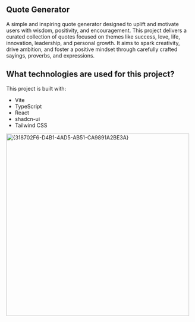 ## Quote Generator

A simple and inspiring quote generator designed to uplift and motivate users with wisdom, positivity, and encouragement. This project delivers a curated collection of quotes focused on themes like success, love, life, innovation, leadership, and personal growth. It aims to spark creativity, drive ambition, and foster a positive mindset through carefully crafted sayings, proverbs, and expressions.

## What technologies are used for this project?

This project is built with:

- Vite
- TypeScript
- React
- shadcn-ui
- Tailwind CSS

<img width="492" alt="{318702F6-D4B1-4AD5-AB51-CA9891A2BE3A}" src="https://github.com/user-attachments/assets/0391f53a-1b72-4143-9cf6-c779665c2b41" />




